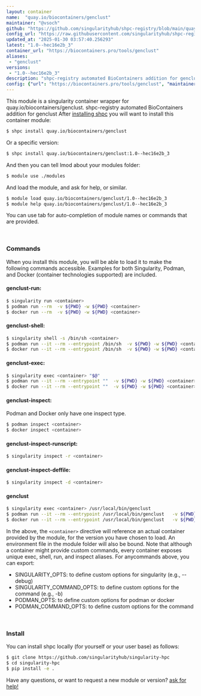 ```yaml
---
layout: container
name:  "quay.io/biocontainers/genclust"
maintainer: "@vsoch"
github: "https://github.com/singularityhub/shpc-registry/blob/main/quay.io/biocontainers/genclust/container.yaml"
config_url: "https://raw.githubusercontent.com/singularityhub/shpc-registry/main/quay.io/biocontainers/genclust/container.yaml"
updated_at: "2025-01-30 03:57:40.256293"
latest: "1.0--hec16e2b_3"
container_url: "https://biocontainers.pro/tools/genclust"
aliases:
 - "genclust"
versions:
 - "1.0--hec16e2b_3"
description: "shpc-registry automated BioContainers addition for genclust"
config: {"url": "https://biocontainers.pro/tools/genclust", "maintainer": "@vsoch", "description": "shpc-registry automated BioContainers addition for genclust", "latest": {"1.0--hec16e2b_3": "sha256:3f7ada966b6d03c4430cf0ae1a89ad93228b878e9c8e4dbc648e3f800f883ad0"}, "tags": {"1.0--hec16e2b_3": "sha256:3f7ada966b6d03c4430cf0ae1a89ad93228b878e9c8e4dbc648e3f800f883ad0"}, "docker": "quay.io/biocontainers/genclust", "aliases": {"genclust": "/usr/local/bin/genclust"}}
---
```


This module is a singularity container wrapper for quay.io/biocontainers/genclust.
shpc-registry automated BioContainers addition for genclust
After [installing shpc](#install) you will want to install this container module:


```bash
$ shpc install quay.io/biocontainers/genclust
```

Or a specific version:

```bash
$ shpc install quay.io/biocontainers/genclust:1.0--hec16e2b_3
```

And then you can tell lmod about your modules folder:

```bash
$ module use ./modules
```

And load the module, and ask for help, or similar.

```bash
$ module load quay.io/biocontainers/genclust/1.0--hec16e2b_3
$ module help quay.io/biocontainers/genclust/1.0--hec16e2b_3
```

You can use tab for auto-completion of module names or commands that are provided.

<br>

### Commands

When you install this module, you will be able to load it to make the following commands accessible.
Examples for both Singularity, Podman, and Docker (container technologies supported) are included.

#### genclust-run:

```bash
$ singularity run <container>
$ podman run --rm  -v ${PWD} -w ${PWD} <container>
$ docker run --rm  -v ${PWD} -w ${PWD} <container>
```

#### genclust-shell:

```bash
$ singularity shell -s /bin/sh <container>
$ podman run --it --rm --entrypoint /bin/sh  -v ${PWD} -w ${PWD} <container>
$ docker run --it --rm --entrypoint /bin/sh  -v ${PWD} -w ${PWD} <container>
```

#### genclust-exec:

```bash
$ singularity exec <container> "$@"
$ podman run --it --rm --entrypoint ""  -v ${PWD} -w ${PWD} <container> "$@"
$ docker run --it --rm --entrypoint ""  -v ${PWD} -w ${PWD} <container> "$@"
```

#### genclust-inspect:

Podman and Docker only have one inspect type.

```bash
$ podman inspect <container>
$ docker inspect <container>
```

#### genclust-inspect-runscript:

```bash
$ singularity inspect -r <container>
```

#### genclust-inspect-deffile:

```bash
$ singularity inspect -d <container>
```


#### genclust

```bash
$ singularity exec <container> /usr/local/bin/genclust
$ podman run --it --rm --entrypoint /usr/local/bin/genclust   -v ${PWD} -w ${PWD} <container> -c " $@"
$ docker run --it --rm --entrypoint /usr/local/bin/genclust   -v ${PWD} -w ${PWD} <container> -c " $@"
```



In the above, the `<container>` directive will reference an actual container provided
by the module, for the version you have chosen to load. An environment file in the
module folder will also be bound. Note that although a container
might provide custom commands, every container exposes unique exec, shell, run, and
inspect aliases. For anycommands above, you can export:

 - SINGULARITY_OPTS: to define custom options for singularity (e.g., --debug)
 - SINGULARITY_COMMAND_OPTS: to define custom options for the command (e.g., -b)
 - PODMAN_OPTS: to define custom options for podman or docker
 - PODMAN_COMMAND_OPTS: to define custom options for the command

<br>

### Install

You can install shpc locally (for yourself or your user base) as follows:

```bash
$ git clone https://github.com/singularityhub/singularity-hpc
$ cd singularity-hpc
$ pip install -e .
```

Have any questions, or want to request a new module or version? [ask for help!](https://github.com/singularityhub/singularity-hpc/issues)